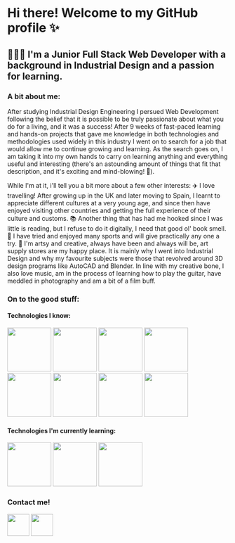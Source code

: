 # Hi there! Welcome to my GitHub profile ✨

## 👩🏻‍💻 I'm a Junior Full Stack Web Developer with a background in Industrial Design and a passion for learning.

### A bit about me:
After studying Industrial Design Engineering I persued Web Development following the belief that it is possible to be truly passionate about what you do for a living, and it was a success! After 9 weeks of fast-paced learning and hands-on projects that gave me knowledge in both technologies and methodologies used widely in this industry I went on to search for a job that would allow me to continue growing and learning. As the search goes on, I am taking it into my own hands to carry on learning anything and everything useful and interesting (there's an astounding amount of things that fit that description, and it's exciting and mind-blowing! 🤯).

While I'm at it, i'll tell you a bit more about a few other interests:
✈️ I love travelling! After growing up in the UK and later moving to Spain, I learnt to appreciate different cultures at a very young age, and since then have enjoyed visiting other countries and getting the full experience of their culture and customs.
📚 Another thing that has had me hooked since I was little is reading, but I refuse to do it digitally, I need that good ol' book smell.
🏀 I have tried and enjoyed many sports and will give practically any one a try.
🎨 I'm artsy and creative, always have been and always will be, art supply stores are my happy place. It is mainly why I went into Industrial Design and why my favourite subjects were those that revolved around 3D design programs like AutoCAD and Blender. In line with my creative bone, I also love music, am in the process of learning how to play the guitar, have meddled in photography and am a bit of a film buff.

### On to the good stuff:
#### Technologies I know:
<img src='https://res.cloudinary.com/helping-hand-web/image/upload/v1612723744/download_nk2xqo.jpg' height='100' width='auto'/>  <img src='https://res.cloudinary.com/helping-hand-web/image/upload/v1612723741/JavaScript-logo_yjisyt.png' height='100' width='auto'/>  <img src='https://res.cloudinary.com/helping-hand-web/image/upload/v1612724591/22-221315_react-native-logo-hd-png-download_sujznz.png' height='100' width='auto'/>  <img src='https://res.cloudinary.com/helping-hand-web/image/upload/v1612723736/png-transparent-node-js-javascript-npm-express-js-sharp-miscellaneous-angle-text-thumbnail_nbov77.png' height='100' width='auto'/>  <img src='https://res.cloudinary.com/helping-hand-web/image/upload/v1612723733/express-facebook-share_sdmnhi.png' height='100' width='auto'/>  <img src='https://res.cloudinary.com/helping-hand-web/image/upload/v1612723738/537-5374089_react-js-logo-clipart_d4ryjv.png' height='100' width='auto'/>  <img src='https://res.cloudinary.com/helping-hand-web/image/upload/v1612723730/png-clipart-mongodb-logo-database-nosql-sql-logo-company-text-thumbnail_hcwutk.png' height='100' width='auto'/>  <img src='https://res.cloudinary.com/helping-hand-web/image/upload/v1612723945/Git-Icon-1788C_r3a0bu.png' height='100' width='auto'/> 

#### Technologies I'm currently learning:
<img src='https://res.cloudinary.com/helping-hand-web/image/upload/v1612724391/800px-Nextjs-logo.svg_bkpshl.png' height='100' width='auto'/>  <img src='https://res.cloudinary.com/helping-hand-web/image/upload/v1612724421/62-627254_i-wanted-to-give-graphql-a-shot-for_sfxzov.jpg' height='100' width='auto'/>  <img src='https://res.cloudinary.com/helping-hand-web/image/upload/v1612724782/react-native-svg-transformer-allows-you-import-svg-aperture-science-innovators-logo-11562851994zqcpwozsvy_bgfaja.png' height='100' width='auto'/> 

### Contact me!
<a href='https://www.linkedin.com/in/emma-willett-vidal/'><img src='https://res.cloudinary.com/helping-hand-web/image/upload/v1612724954/LinkedIn_logo_initials_tjqzdd.png' width='50'/></a>  <a href='https://twitter.com/Emmawv95'><img src='https://res.cloudinary.com/helping-hand-web/image/upload/v1612725392/Twitter-Logo_hs1de1.png' width='50'/></a>
